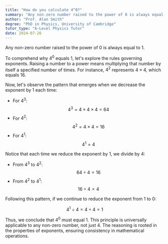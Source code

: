 ```yaml
---
title: "How do you calculate 4^0?"
summary: "Any non-zero number raised to the power of 0 is always equal to 1."
author: "Prof. Alan Smith"
degree: "PhD in Physics, University of Cambridge"
tutor_type: "A-Level Physics Tutor"
date: 2024-07-26
---
```


Any non-zero number raised to the power of $0$ is always equal to $1$.

To comprehend why $4^0$ equals $1$, let's explore the rules governing exponents. Raising a number to a power means multiplying that number by itself a specified number of times. For instance, $4^2$ represents $4 \times 4$, which equals $16$.

Now, let's observe the pattern that emerges when we decrease the exponent by $1$ each time:

- For $4^3$: 
$$
4^3 = 4 \times 4 \times 4 = 64
$$
- For $4^2$: 
$$
4^2 = 4 \times 4 = 16
$$
- For $4^1$: 
$$
4^1 = 4
$$

Notice that each time we reduce the exponent by $1$, we divide by $4$:

- From $4^3$ to $4^2$: 
$$
64 \div 4 = 16
$$
- From $4^2$ to $4^1$: 
$$
16 \div 4 = 4
$$

Following this pattern, if we continue to reduce the exponent from $1$ to $0$:

$$
4^1 \div 4 = 4 \div 4 = 1
$$

Thus, we conclude that $4^0$ must equal $1$. This principle is universally applicable to any non-zero number, not just $4$. The reasoning is rooted in the properties of exponents, ensuring consistency in mathematical operations.
    